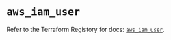 # `aws_iam_user`

Refer to the Terraform Registory for docs: [`aws_iam_user`](https://registry.terraform.io/providers/hashicorp/aws/5.6.1/docs/resources/iam_user).
